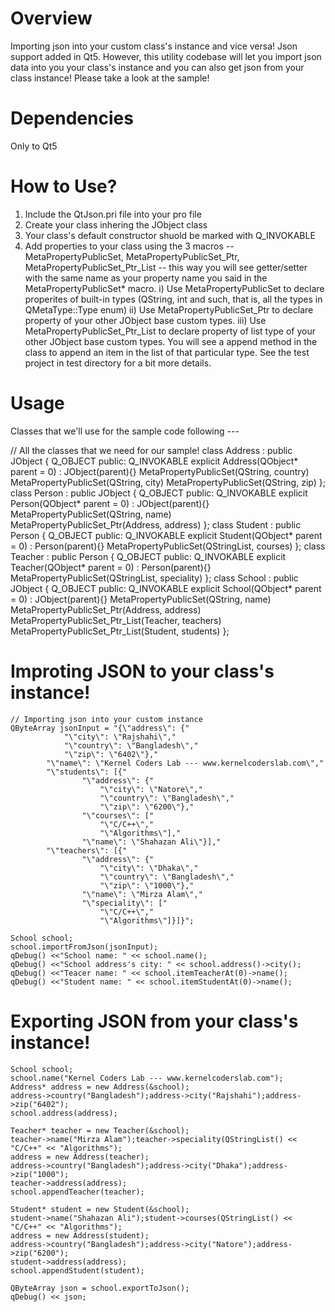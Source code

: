 ﻿Overview
======

Importing json into your custom class's instance and vice versa!
Json support added in Qt5. However, this utility codebase will let you import json data into you your class's instance and you can also get json from your class instance! Please take a look at the sample!


Dependencies
======
Only to Qt5


How to Use?
======
1) Include the QtJson.pri file into your pro file
2) Create your class inhering the JObject class
3) Your class's default constructor shuold be marked with Q_INVOKABLE
4) Add properties to your class using the 3 macros --  MetaPropertyPublicSet, MetaPropertyPublicSet_Ptr, MetaPropertyPublicSet_Ptr_List -- this way you will see getter/setter with the same name as your property name you said in the MetaPropertyPublicSet* macro.
  i) Use MetaPropertyPublicSet to declare properites of built-in types (QString, int and such, that is, all the types in QMetaType::Type enum)
  ii) Use MetaPropertyPublicSet_Ptr to declare property of your other JObject base custom types.
  iii) Use MetaPropertyPublicSet_Ptr_List to declare property of list type of your other JObject base custom types. You will see a append<PropertyName> method in the class to append an item in the list of that particular type.
See the test project in test directory for a bit more details.


Usage
======
Classes that we'll use for the sample code following ---

// All the classes that we need for our sample!
class Address : public JObject {
    Q_OBJECT
public:
    Q_INVOKABLE explicit Address(QObject* parent = 0) : JObject(parent){}
    MetaPropertyPublicSet(QString, country)
    MetaPropertyPublicSet(QString, city)
    MetaPropertyPublicSet(QString, zip)
};
class Person : public JObject {
    Q_OBJECT
public:
    Q_INVOKABLE explicit Person(QObject* parent = 0) : JObject(parent){}
    MetaPropertyPublicSet(QString, name)
    MetaPropertyPublicSet_Ptr(Address, address)
};
class Student : public Person {
    Q_OBJECT
public:
    Q_INVOKABLE explicit Student(QObject* parent = 0) : Person(parent){}
    MetaPropertyPublicSet(QStringList, courses)
};
class Teacher : public Person {
    Q_OBJECT
public:
    Q_INVOKABLE explicit Teacher(QObject* parent = 0) : Person(parent){}
    MetaPropertyPublicSet(QStringList, speciality)
};
class School : public JObject {
    Q_OBJECT
public:
    Q_INVOKABLE explicit School(QObject* parent = 0) : JObject(parent){}
    MetaPropertyPublicSet(QString, name)
    MetaPropertyPublicSet_Ptr(Address, address)
    MetaPropertyPublicSet_Ptr_List(Teacher, teachers)
    MetaPropertyPublicSet_Ptr_List(Student, students)
};


Improting JSON to your class's instance!
======
    // Importing json into your custom instance
    QByteArray jsonInput = "{\"address\": {"
                "\"city\": \"Rajshahi\","
                "\"country\": \"Bangladesh\","
                "\"zip\": \"6402\"},"
            "\"name\": \"Kernel Coders Lab --- www.kernelcoderslab.com\","
            "\"students\": [{"
                    "\"address\": {"
                        "\"city\": \"Natore\","
                        "\"country\": \"Bangladesh\","
                        "\"zip\": \"6200\"},"
                    "\"courses\": ["
                        "\"C/C++\","
                        "\"Algorithms\"],"
                    "\"name\": \"Shahazan Ali\"}],"
            "\"teachers\": [{"
                    "\"address\": {"
                        "\"city\": \"Dhaka\","
                        "\"country\": \"Bangladesh\","
                        "\"zip\": \"1000\"},"
                    "\"name\": \"Mirza Alam\","
                    "\"speciality\": ["
                        "\"C/C++\","
                        "\"Algorithms\"]}]}";

    School school;
    school.importFromJson(jsonInput);
    qDebug() <<"School name: " << school.name();
    qDebug() <<"School address's city: " << school.address()->city();
    qDebug() <<"Teacer name: " << school.itemTeacherAt(0)->name();
    qDebug() <<"Student name: " << school.itemStudentAt(0)->name();
	

Exporting JSON from your class's instance!
======
    School school;
    school.name("Kernel Coders Lab --- www.kernelcoderslab.com");
    Address* address = new Address(&school);
    address->country("Bangladesh");address->city("Rajshahi");address->zip("6402");
    school.address(address);

    Teacher* teacher = new Teacher(&school);
    teacher->name("Mirza Alam");teacher->speciality(QStringList() << "C/C++" << "Algorithms");
    address = new Address(teacher);
    address->country("Bangladesh");address->city("Dhaka");address->zip("1000");
    teacher->address(address);
    school.appendTeacher(teacher);

    Student* student = new Student(&school);
    student->name("Shahazan Ali");student->courses(QStringList() << "C/C++" << "Algorithms");
    address = new Address(student);
    address->country("Bangladesh");address->city("Natore");address->zip("6200");
    student->address(address);
    school.appendStudent(student);

    QByteArray json = school.exportToJson();
    qDebug() << json;
